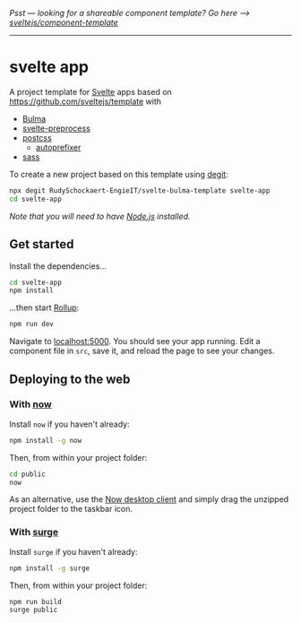 *Psst — looking for a shareable component template? Go here --> [sveltejs/component-template](https://github.com/sveltejs/component-template)*

---

# svelte app

A project template for [Svelte](https://svelte.dev) apps based on https://github.com/sveltejs/template with
* [Bulma](https://bulma.io/)
* [svelte-preprocess](https://github.com/kaisermann/svelte-preprocess)
* [postcss](https://github.com/postcss/postcss)
  * [autoprefixer](https://github.com/postcss/autoprefixer)
* [sass](https://github.com/sass/node-sass)

To create a new project based on this template using [degit](https://github.com/Rich-Harris/degit):

```bash
npx degit RudySchockaert-EngieIT/svelte-bulma-template svelte-app
cd svelte-app
```

*Note that you will need to have [Node.js](https://nodejs.org) installed.*


## Get started

Install the dependencies...

```bash
cd svelte-app
npm install
```

...then start [Rollup](https://rollupjs.org):

```bash
npm run dev
```

Navigate to [localhost:5000](http://localhost:5000). You should see your app running. Edit a component file in `src`, save it, and reload the page to see your changes.


## Deploying to the web

### With [now](https://zeit.co/now)

Install `now` if you haven't already:

```bash
npm install -g now
```

Then, from within your project folder:

```bash
cd public
now
```

As an alternative, use the [Now desktop client](https://zeit.co/download) and simply drag the unzipped project folder to the taskbar icon.

### With [surge](https://surge.sh/)

Install `surge` if you haven't already:

```bash
npm install -g surge
```

Then, from within your project folder:

```bash
npm run build
surge public
```
